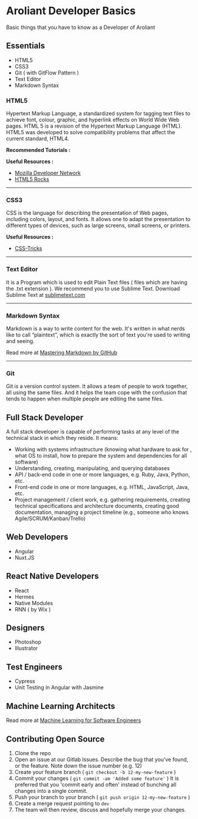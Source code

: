 # Aroliant Developer Basics
Basic things that you have to know as a Developer of Aroliant

## Essentials
* HTML5
* CSS3
* Git ( with GitFlow Pattern )
* Text Editor
* Markdown Syntax

### HTML5
Hypertext Markup Language, a standardized system for tagging text files to achieve font, colour, graphic, and hyperlink effects on World Wide Web pages. HTML 5 is a revision of the Hypertext Markup Language (HTML). HTML5 was developed to solve compatibility problems that affect the current standard, HTML4.

**Recommended Tutorials :**


**Useful Resources :**
* [Mozilla Developer Network](https://developer.mozilla.org/en-US/)
* [HTML5 Rocks](http://www.html5rocks.com/en/)

----

### CSS3
CSS is the language for describing the presentation of Web pages, including colors, layout, and fonts. It allows one to adapt the presentation to different types of devices, such as large screens, small screens, or printers.

**Useful Resources :**
* [CSS-Tricks](http://css-tricks.com/)

----

### Text Editor
It is a Program which is used to edit Plain Text files ( files which are having the .txt extension ). We recommend you to use Sublime Text. Download Sublime Text at [sublimetext.com](https://www.sublimetext.com/)

----

### Markdown Syntax

Markdown is a way to write content for the web. It's written in what nerds like to call “plaintext”, which is exactly the sort of text you're used to writing and seeing.

Read more at [Mastering Markdown by GitHub](https://guides.github.com/features/mastering-markdown/)

----

### Git
Git is a version control system. It allows a team of people to work together, all using the same files. And it helps the team cope with the confusion that tends to happen when multiple people are editing the same files.

## Full Stack Developer

A full stack developer is capable of performing tasks at any level of the technical stack in which they reside. It means:

* Working with systems infrastructure (knowing what hardware to ask for , what OS to install, how to prepare the system and dependencies for all software)
* Understanding, creating, manipulating, and querying databases
* API / back-end code in one or more languages, e.g. Ruby, Java, Python, etc.
* Front-end code in one or more languages, e.g. HTML, JavaScript, Java, etc.
* Project management / client work, e.g. gathering requirements, creating technical specifications and architecture documents, creating good documentation, managing a project timeline (e.g., someone who knows Agile/SCRUM/Kanban/Trello)

## Web Developers
* Angular
* Nuxt.JS

## React Native Developers

* React
* Hermes
* Native Modules
* RNN ( by Wix )


## Designers

* Photoshop
* Illustrator

## Test Engineers

* Cypress
* Unit Testing in Angular with Jasmine

## Machine Learning Architects

Read more at [Machine Learning for Software Engineers](https://aroliant.github.io/machine-learning-for-software-engineers/)

## Contributing Open Source

1. Clone the repo
2. Open an issue at our Gitlab Issues. Describe the bug that you've found, or the feature. Note down the issue number (e.g. 12)
3. Create your feature branch ( `git checkout -b 12-my-new-feature` )
4. Commit your changes ( `git commit -am 'Added some feature'` ) It is preferred that you 'commit early and often' instead of bunching all changes into a single commit.
5. Push your branch to your branch ( `git push origin 12-my-new-feature` )
6. Create a merge request pointing to `dev`
7. The team will then review, discuss and hopefully merge your changes.
